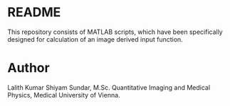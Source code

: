 # README #

This repository consists of MATLAB scripts, which have been specifically designed for calculation of an image derived input function.

# Author #

Lalith Kumar Shiyam Sundar, M.Sc.
Quantitative Imaging and Medical Physics, Medical University of Vienna.